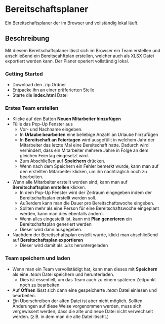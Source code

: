 # Bereitschaftsplaner
Ein Bereitschaftsplaner der im Browser und vollständig lokal läuft.

## Beschreibung
Mit diesem Bereitschaftsplaner lässt sich im Browser ein Team erstellen und anschließend ein Bereitscahftplan erstellen, welcher auch als XLSX Datei exportiert werden kann.
Der Planer operiert vollständig lokal.

### Getting Started
* Download den .zip Ordner
* Entpacke ihn an einer präferierten Stelle
* Starte die **index.html** Datei

### Erstes Team erstellen
* Klicke auf den Button **Neuen Mitarbeiter hinzufügen**
* Fülle das Pop-Up Fenster aus
  * Vor- und Nachname eingeben.
  * In **Urlaube bearbeiten** eine beliebige Anzahl an Urlaube hinzufügen
  * In **Bereitschaft an Feiertagen** wird ausgefüllt in welchem Jahr der Mitarbeiter das letzte Mal eine Bereitschaft hatte. Dadurch wird verhindert, dass ein Mitarbeiter mehrere Jahre in Folge an dem gleichen Feiertag eingesetzt wird.
  * Zum Abschließen auf **Speichern** drücken.
  * Wenn nach dem Speichern ein Fehler bemerkt wurde, kann man auf den erstellten Mitarbeiter klicken, um ihn nachträglich noch zu bearbeiten.
* Wenn alle Mitarbeiter erstellt worden sind, kann man auf **Bereitschaftsplan erstellen** klicken.
  * In dem Pop-Up Fenster wird der Zeitraum eingegeben indem der Bereitschaftsplan erstellt werden soll.
  * Außerdem kann man die Dauer pro Bereitschaftswoche eingeben.
  * Sollten mehr als eine Person für eine Bereitschaftswoche eingeplant werden, kann man dies ebenfalls ändern.
  * Wenn alles eingestellt ist, kann mit **Plan generieren** ein Bereitschaftsplan generiert werden
  * Dieser wird dann ausgegeben.
* Nachdem der Bereitschaftsplan erstellt wurde, klickt man abschließend auf **Bereitschaftsplan exportieren**
  * Dieser wird damit als *.xlsx* heruntergeladen

### Team speichern und laden
* Wenn man ein Team vervollstädigt hat, kann man dieses mit **Speichern** als eine *.team* Datei speichern und herunterladen.
  * Dies ist essentiell, um das Team auch zu einem späteren Zeitpunkt noch zu bearbeiten
* Auf **Öffnen** lässt sich dann eine gespeicherte *.team* Datei einlesen und bearbeiten.
* Ein Überschreiben der alten Datei ist aber nicht möglich. Sollten Änderungen auf diese Weise vorgenommen werden, muss sich vergewissert werden, dass die alte und neue Datei nicht verwechselt werden. (z.B. in dem man die alte Datei löscht.)
